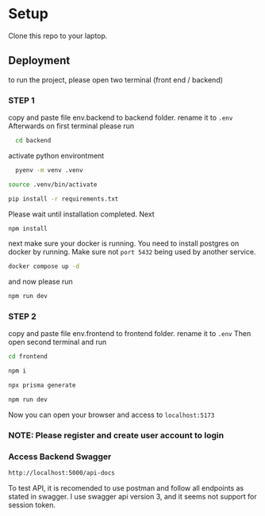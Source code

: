 
# Setup

Clone this repo to your laptop.



## Deployment

to run the project, please open two terminal (front end / backend)

### STEP 1
copy and paste file env.backend to backend folder. rename it to `.env` Afterwards on first terminal please run
```bash
  cd backend
```
activate python environtment
```bash
  pyenv -m venv .venv
```
```bash
source .venv/bin/activate
```
```bash
pip install -r requirements.txt
```
Please wait until installation completed. Next
```bash
npm install
```
next make sure your docker is running. You need to install postgres on docker by running. Make sure not `port 5432` being used by another service.
```bash
docker compose up -d
```
and now please run
```bash
npm run dev
```
### STEP 2
copy and paste file env.frontend to frontend folder. rename it to `.env` Then open second terminal and run
```bash
cd frontend
```
```bash
npm i
```
```bash
npx prisma generate
```
```bash
npm run dev
```

Now you can open your browser and access to `localhost:5173`

### NOTE: Please register and create user account to login

### Access Backend Swagger
```bash
http://localhost:5000/api-docs
```
To test API, it is recomended to use postman and follow all endpoints as stated in swagger.
I use swagger api version 3, and it seems not support for session token.